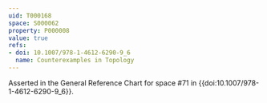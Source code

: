 ```yaml
---
uid: T000168
space: S000062
property: P000008
value: true
refs:
- doi: 10.1007/978-1-4612-6290-9_6
  name: Counterexamples in Topology
---
```



Asserted in the General Reference Chart for space #71 in
{{doi:10.1007/978-1-4612-6290-9_6}}.
